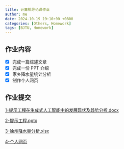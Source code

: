 ```yaml
---
title: 计算机导论课作业
author: me
date: 2024-10-19 19:10:00 +0800
categories: [Others, Homework]
tags: [BJTU, Homework]
---
```


## 作业内容

- [x] 完成一篇综述文章
- [x] 完成一份 PPT 介绍
- [x] 家乡降水量统计分析
- [x] 制作个人网页

## 作业提交

[1-提示工程在生成式人工智能中的发展现状及趋势分析.docx](https://raw.githubusercontent.com/ymzhang-cs/ymzhang-cs.github.io/refs/heads/main/assets/files/intro-course-hw/1-提示工程在生成式人工智能中的发展现状及趋势分析.docx)

[2-提示工程.pptx](https://raw.githubusercontent.com/ymzhang-cs/ymzhang-cs.github.io/refs/heads/main/assets/files/intro-course-hw/2-提示工程.pptx)

[3-徐州降水量分析.xlsx](https://raw.githubusercontent.com/ymzhang-cs/ymzhang-cs.github.io/refs/heads/main/assets/files/intro-course-hw/3-徐州降水量分析.xlsx)

[4-个人网页](https://ymzhang-cs.github.io/)
